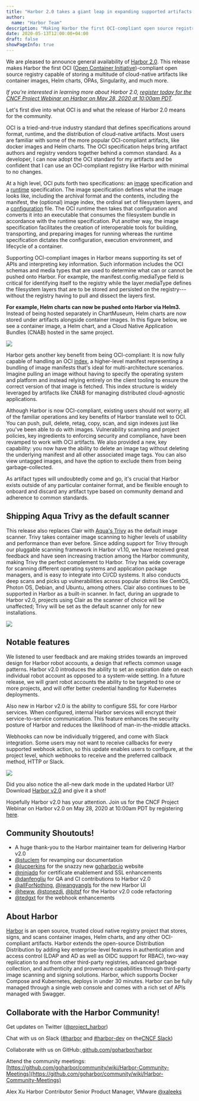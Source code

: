 ```yaml
---
title: "Harbor 2.0 takes a giant leap in expanding supported artifacts with OCI support"
author:
  name: "Harbor Team"
description: "Making Harbor the first OCI-compliant open source registry"
date: 2020-05-13T12:00:00+04:00
draft: false
showPageInfo: true
---
```


We are pleased to announce general availability of [Harbor 2.0](https://github.com/goharbor/harbor/releases/tag/v2.0.0). This
release makes Harbor the first OCI ([Open Container
Initiative](https://www.opencontainers.org/))-compliant open source
registry capable of storing a multitude of cloud-native artifacts like
container images, Helm charts, OPAs, Singularity, and much more.

*If you're interested in learning more about Harbor 2.0,
*[*register today for the CNCF Project Webinar on Harbor on May 28, 2020
at 10:00am
PDT*](https://zoom.us/webinar/register/7415882601786/WN_dVQGhggoQXmJ1rKPugEKyg)*.*

Let's first dive into what OCI is and what the release of Harbor 2.0
means for the community.

OCI is a tried-and-true industry standard that defines specifications
around format, runtime, and the distribution of cloud-native artifacts.
Most users are familiar with some of the more popular OCI-compliant
artifacts, like docker images and Helm charts. The OCI specification
helps bring artifact authors and registry vendors together behind a
common standard. As a developer, I can now adopt the OCI standard for my
artifacts and be confident that I can use an OCI-compliant registry like
Harbor with minimal to no changes.

At a high level, OCI puts forth two specifications: an
[image](https://github.com/opencontainers/image-spec/blob/master/spec.md)
specification and a
[runtime](https://github.com/opencontainers/runtime-spec/blob/master/spec.md)
specification. The image specification defines what the image looks
like, including the archival format and the contents, including the
manifest, the (optional) image index, the ordinal set of filesystem
layers, and a
[configuration](https://github.com/opencontainers/image-spec/blob/master/config.md)
file. The OCI runtime then takes that configuration and converts it into
an executable that consumes the filesystem bundle in accordance with the
runtime specification. Put another way, the image specification
facilitates the creation of interoperable tools for building,
transporting, and preparing images for running whereas the runtime
specification dictates the configuration, execution environment, and
lifecycle of a container.

Supporting OCI-compliant images in Harbor means supporting its set of
APIs and interpreting key information. Such information includes the OCI
schemas and media types that are used to determine what can or cannot be
pushed onto Harbor. For example, the manifest.config.mediaType field is
critical for identifying itself to the registry while the
layer.mediaType defines the filesystem layers that are to be stored and
persisted on the registry---without the registry having to pull and
dissect the layers first.

**For example, Helm charts can now be pushed onto Harbor via Helm3.**
Instead of being hosted separately in ChartMuseum, Helm charts are now
stored under artifacts alongside container images. In this figure below,
we see a container image, a Helm chart, and a Cloud Native Application
Bundles (CNAB) hosted in the same project.

![](../img/harbor-2.0-artifacts.png)

Harbor gets another key benefit from being OCI-compliant: It is now
fully capable of handling an OCI
[index](https://github.com/opencontainers/image-spec/blob/master/image-index.md),
a higher-level manifest representing a bundling of image manifests
that's ideal for multi-architecture scenarios. Imagine pulling an image
without having to specify the operating system and platform and instead
relying entirely on the client tooling to ensure the correct version of
that image is fetched. This index structure is widely leveraged by
artifacts like CNAB for managing distributed cloud-agnostic
applications.

Although Harbor is now OCI-compliant, existing users should not worry;
all of the familiar operations and key benefits of Harbor translate well
to OCI. You can push, pull, delete, retag, copy, scan, and sign indexes
just like you've been able to do with images. Vulnerability scanning and
project policies, key ingredients to enforcing security and compliance,
have been revamped to work with OCI artifacts. We also provided a new,
key capability: you now have the ability to delete an image tag without
deleting the underlying manifest and all other associated image tags.
You can also view untagged images, and have the option to exclude them
from being garbage-collected.

As artifact types will undoubtedly come and go, it's crucial that Harbor
exists outside of any particular container format, and be flexible
enough to onboard and discard any artifact type based on community
demand and adherence to common standards.

## Shipping Aqua Trivy as the default scanner

This release also replaces Clair with [Aqua's
Trivy](https://github.com/aquasecurity/trivy) as the default image
scanner. Trivy takes container image scanning to higher levels of
usability and performance than ever before. Since adding support for
Trivy through our pluggable scanning framework in Harbor v1.10, we have
received great feedback and have seen increasing traction among the
Harbor community, making Trivy the perfect complement to Harbor. Trivy
has wide coverage for scanning different operating systems and
application package managers, and is easy to integrate into CI/CD
systems. It also conducts deep scans and picks up vulnerabilities across
popular distros like CentOS, Photon OS, Debian, and Ubuntu, among
others. Clair also continues to be supported in Harbor as a built-in
scanner. In fact, during an upgrade to Harbor v2.0, projects using Clair
as the scanner of choice will be unaffected; Trivy will be set as the
default scanner only for new installations.

![](../img/harbor-2.0-interrogation-services.png)

## Notable features

We listened to user feedback and are making strides towards an improved
design for Harbor robot accounts, a design that reflects common usage
patterns. Harbor v2.0 introduces the ability to set an expiration date
on each individual robot account as opposed to a system-wide setting. In
a future release, we will grant robot accounts the ability to be
targeted to one or more projects, and will offer better credential
handling for Kubernetes deployments.

Also new in Harbor v2.0 is the ability to configure SSL for core Harbor
services. When configured, internal Harbor services will encrypt their
service-to-service communication. This feature enhances the security
posture of Harbor and reduces the likelihood of man-in-the-middle
attacks.

Webhooks can now be individually triggered, and come with Slack
integration. Some users may not want to receive callbacks for every
supported webhook action, so this update enables users to configure, at
the project level, which webhooks to receive and the preferred callback
method, HTTP or Slack.

![](../img/harbor-2.0-dark-light.png)

Did you also notice the all-new dark mode in the updated Harbor UI?
Download [Harbor v2.0](https://github.com/goharbor/harbor/releases/tag/v2.0.0) and give it a shot!

Hopefully Harbor v2.0 has your attention. Join us for the CNCF Project
Webinar on Harbor v2.0 on May 28, 2020 at 10:00am PDT by registering
[here](https://zoom.us/webinar/register/7415882601786/WN_dVQGhggoQXmJ1rKPugEKyg).

## Community Shoutouts!

- A huge thank-you to the Harbor maintainer team for delivering Harbor v2.0
- [@stuclem](https://github.com/stuclem) for revamping our documentation
- [@lucperkins](https://github.com/lucperkins) for the snazzy new
  [goharbor.io](https://goharbor.io/) website
- [@ninjadq](https://github.com/ninjadq) for certificate enablement
  and SSL enhancements
- [@danfengliu](https://github.com/danfengliu) for QA and CI
  contributions to Harbor v2.0
- [@allForNothing](https://github.com/AllForNothing),
  [@jwangyangls](https://github.com/jwangyangls) for the new Harbor UI
- [@heww](https://github.com/heww),
  [@stonezdj](https://github.com/stonezdj),
  [@bitsf](https://github.com/bitsf) for the Harbor v2.0 code
  refactoring
- [@tedgxt](https://github.com/tedgxt) for the webhook enhancements

## About Harbor

[Harbor](http://github.com/goharbor/harbor) is an open source, trusted
cloud native registry project that stores, signs, and scans container
images, Helm charts, and any other OCI-compliant artifacts. Harbor
extends the open-source Distribution Distribution by adding key
enterprise-level features in authentication and access control (LDAP and
AD as well as OIDC support for RBAC), two-way replication to and from
other third-party registries, advanced garbage collection, and
authenticity and provenance capabilities through third-party image
scanning and signing solutions. Harbor, which supports Docker Compose
and Kubernetes, deploys in under 30 minutes. Harbor can be fully managed
through a single web console and comes with a rich set of APIs managed
with Swagger.

## Collaborate with the Harbor Community!

Get updates on Twitter
([@project\_harbor](https://twitter.com/project_harbor))

Chat with us on Slack
([#harbor](https://cloud-native.slack.com/messages/harbor)
and [#harbor-dev](https://cloud-native.slack.com/messages/harbor-dev)
on the[CNCF Slack](https://slack.cncf.io/))

Collaborate with us on GitHub:[
github.com/goharbor/harbor](https://github.com/goharbor/harbor)

Attend the community meetings:
[https://github.com/goharbor/community/wiki/Harbor-Community-Meetings](https://github.com/goharbor/community/wiki/Harbor-Community-Meetings)

Alex Xu
Harbor Contributor
Senior Product Manager, VMware
[@xaleeks](https://github.com/xaleeks)
